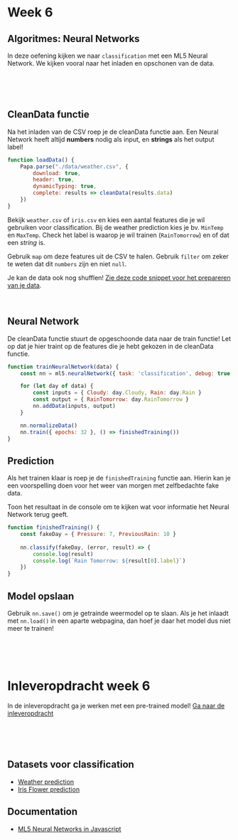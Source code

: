 # Week 6

## Algoritmes: Neural Networks

In deze oefening kijken we naar `classification` met een ML5 Neural Network. We kijken vooral naar het inladen en opschonen van de data.

<br>
<br>
<br>

## CleanData functie

Na het inladen van de CSV roep je de cleanData functie aan. Een Neural Network heeft altijd **numbers** nodig als input, en **strings** als het output label!


```javascript
function loadData() {
    Papa.parse("./data/weather.csv", {
        download: true,
        header: true, 
        dynamicTyping: true,
        complete: results => cleanData(results.data)
    })
}
```
Bekijk `weather.csv` of `iris.csv` en kies een aantal features die je wil gebruiken voor classification. Bij de weather prediction kies je bv. `MinTemp` en `MaxTemp`. Check het label is waarop je wil trainen (`RainTomorrow`) en of dat een *string* is.

Gebruik `map` om deze features uit de CSV te halen. Gebruik `filter` om zeker te weten dat dit `numbers` zijn en niet `null`.

Je kan de data ook nog shufflen! [Zie deze code snippet voor het prepareren van je data](https://github.com/HR-CMGT/PRG08-2020-2021/blob/main/snippets/csv.md).

<br>



## Neural Network

De cleanData functie stuurt de opgeschoonde data naar de train functie! Let op dat je hier traint op de features die je hebt gekozen in de cleanData functie.

```javascript
function trainNeuralNetwork(data) {
    const nn = ml5.neuralNetwork({ task: 'classification', debug: true })

    for (let day of data) {
        const inputs = { Cloudy: day.Cloudy, Rain: day.Rain }
        const output = { RainTomorrow: day.RainTomorrow } 
        nn.addData(inputs, output)
    }

    nn.normalizeData()
    nn.train({ epochs: 32 }, () => finishedTraining())
}
```

## Prediction

Als het trainen klaar is roep je de `finishedTraining` functie aan. Hierin kan je een voorspelling doen voor het weer van morgen met zelfbedachte fake data.

Toon het resultaat in de console om te kijken wat voor informatie het Neural Network terug geeft.

```javascript
function finishedTraining() {
    const fakeDay = { Pressure: 7, PreviousRain: 10 }
    
    nn.classify(fakeDay, (error, result) => {
        console.log(result)
        console.log(`Rain Tomorrow: ${result[0].label}`)
    })
}
```

## Model opslaan

Gebruik `nn.save()` om je getrainde weermodel op te slaan. Als je het inlaadt met `nn.load()` in een aparte webpagina, dan hoef je daar het model dus niet meer te trainen!


<br>
<br>
<br>

# Inleveropdracht week 6

In de inleveropdracht ga je werken met een pre-trained model! [Ga naar de inleveropdracht](./inleveropdracht.md)

<br>
<br>
<br>


## Datasets voor classification

- [Weather prediction](https://www.kaggle.com/zaraavagyan/weathercsv)
- [Iris Flower prediction](https://www.kaggle.com/arshid/iris-flower-dataset)

## Documentation

- [ML5 Neural Networks in Javascript](https://learn.ml5js.org/#/reference/neural-network)